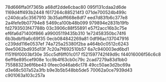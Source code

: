 78d666ffa0f7365b
a68df2dde6cbac80
095f131cdaa2d6de
1169d4ff493b2448
f617264c885214f3
071de700524b499c
c240dca5c3567910
3b35abff668e8df7
eed7d83fb6c377e8
2a4fefe9b07794e8
5469ca100b48b099
979894e2831b19fb
fd2793503f47788b
03c3906c88f55891
e57f2acc16b3c75e
ef6fa6d71400f866
a99005119435b310
1e72458350bc74f6
6b3bdbf9a6c69f35
0ecb084842269a81
0df96ac137047916
c239dd116e0537ef
74a725a25380f2ba
a464b0c0512c6243
9ee5062bd935d13f
7c20a7f692510b57
6a7c940003ed6bd1
f151f6f0003bf30e
35cc5df6ff01c017
f521597742f49d9c
f44016006f56c6c8
6eff6e895cef908e
1cc9b4f63cb0c79c
2cad7279a83d1bb0
75588323e6f6be43
0feec0d46ab6c178
49cc50ae3d2bc69a
d3e68c507a52a3fb
b9e3b5b548bb5de5
70062a0ce7939d43
c901063a103c257a
